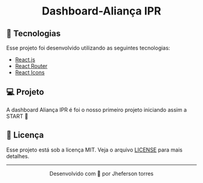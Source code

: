 
<h1 align="center">
     Dashboard-Aliança IPR
</h1>

## 🚀 Tecnologias

Esse projeto foi desenvolvido utilizando as seguintes tecnologias:

- [React.js](https://reactjs.org)
- [React Router](https://reactrouter.com/web/guides/quick-start)
- [React Icons](https://react-icons.github.io/react-icons/)

## 💻 Projeto

A dashboard Aliança IPR é foi o nosso primeiro projeto iniciando assim a START  💜 

## 📝 Licença

Esse projeto está sob a licença MIT. Veja o arquivo [LICENSE](LICENSE.md) para mais detalhes.

---

<p align="center">Desenvolvido com 💜 por Jheferson torres</p>
